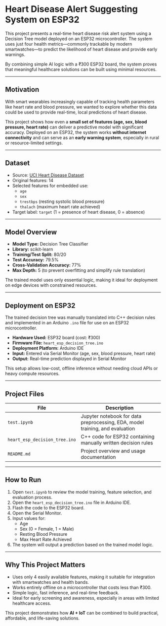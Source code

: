 # Heart Disease Alert Suggesting System on ESP32

This project presents a real-time heart disease risk alert system using a Decision Tree model deployed on an ESP32 microcontroller. The system uses just four health metrics—commonly trackable by modern smartwatches—to predict the likelihood of heart disease and provide early warnings.

By combining simple AI logic with a ₹300 ESP32 board, the system proves that meaningful healthcare solutions can be built using minimal resources.

---

## Motivation

With smart wearables increasingly capable of tracking health parameters like heart rate and blood pressure, we wanted to explore whether this data could be used to provide real-time, local predictions of heart disease. 

This project shows how even a **small set of features (age, sex, blood pressure, heart rate)** can deliver a predictive model with significant accuracy. Deployed on an ESP32, the system works **without internet connectivity** and can serve as an **early warning system**, especially in rural or resource-limited settings.

---

## Dataset

- Source: [UCI Heart Disease Dataset](https://archive.ics.uci.edu/dataset/45/heart+disease)
- Original features: 14
- Selected features for embedded use:
  - `age`
  - `sex`
  - `trestbps` (resting systolic blood pressure)
  - `thalach` (maximum heart rate achieved)
- Target label: `target` (1 = presence of heart disease, 0 = absence)

---

## Model Overview

- **Model Type:** Decision Tree Classifier  
- **Library:** scikit-learn  
- **Training/Test Split:** 80/20  
- **Test Accuracy:** 79.5%  
- **Cross-Validation Accuracy:** 77%  
- **Max Depth:** 5 (to prevent overfitting and simplify rule translation)

The trained model uses only essential logic, making it ideal for deployment on edge devices with constrained resources.

---

## Deployment on ESP32

The trained decision tree was manually translated into C++ decision rules and implemented in an Arduino `.ino` file for use on an ESP32 microcontroller.

- **Hardware Used:** ESP32 board (cost: ₹300)
- **Firmware File:** `heart_esp_decision_tree.ino`
- **Deployment Platform:** Arduino IDE
- **Input:** Entered via Serial Monitor (age, sex, blood pressure, heart rate)
- **Output:** Real-time prediction displayed in Serial Monitor

This setup allows low-cost, offline inference without needing cloud APIs or heavy compute resources.

---

## Project Files

| File                          | Description                                                                 |
|------------------------------|-----------------------------------------------------------------------------|
| `test.ipynb`                 | Jupyter notebook for data preprocessing, EDA, model training, and evaluation |
| `heart_esp_decision_tree.ino`| C++ code for ESP32 containing manually written decision rules                |
| `README.md`                  | Project overview and usage documentation                                     |

---

## How to Run

1. Open `test.ipynb` to review the model training, feature selection, and evaluation process.
2. Open the `heart_esp_decision_tree.ino` file in Arduino IDE.
3. Flash the code to the ESP32 board.
4. Open the Serial Monitor.
5. Input values for:
   - Age
   - Sex (0 = Female, 1 = Male)
   - Resting Blood Pressure
   - Max Heart Rate Achieved
6. The system will output a prediction based on the trained model logic.

---

## Why This Project Matters

- Uses only 4 easily available features, making it suitable for integration with smartwatches and health bands.
- Works entirely offline on a microcontroller that costs less than ₹300.
- Simple logic, fast inference, and real-time feedback.
- Ideal for early screening and awareness, especially in areas with limited healthcare access.

This project demonstrates how **AI + IoT** can be combined to build practical, affordable, and life-saving solutions.



